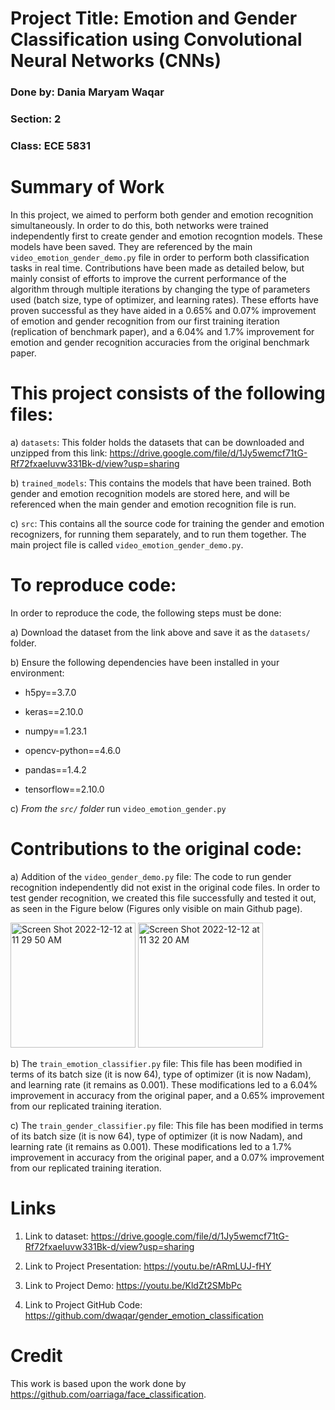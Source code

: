 # Project Title: Emotion and Gender Classification using Convolutional Neural Networks (CNNs)

### Done by: Dania Maryam Waqar

### Section: 2

### Class: ECE 5831

# Summary of Work

In this project, we aimed to perform both gender and emotion recognition simultaneously. In order to do this, both networks were trained independently first to create gender and emotion recogntion models. These models have been saved. They are referenced by the main `video_emotion_gender_demo.py` file in order to perform both classification tasks in real time. Contributions have been made as detailed below, but mainly consist of efforts to improve the current performance of the algorithm through multiple iterations by changing the type of parameters used (batch size, type of optimizer, and learning rates). These efforts have proven successful as they have aided in a 0.65% and 0.07% improvement of emotion and gender recognition from our first training iteration (replication of benchmark paper), and a 6.04% and 1.7% improvement for emotion and gender recognition accuracies from the original benchmark paper.

# This project consists of the following files:

a) `datasets`: This folder holds the datasets that can be downloaded and unzipped from this link: https://drive.google.com/file/d/1Jy5wemcf71tG-Rf72fxaeIuvw331Bk-d/view?usp=sharing

b) `trained_models`: This contains the models that have been trained. Both gender and emotion recognition models are stored here, and will be referenced when the main gender and emotion recognition file is run.

c) `src`: This contains all the source code for training the gender and emotion recognizers, for running them separately, and to run them together. The main project file is called `video_emotion_gender_demo.py`.

# To reproduce code:

In order to reproduce the code, the following steps must be done:

a) Download the dataset from the link above and save it as the ```datasets/``` folder.

b) Ensure the following dependencies have been installed in your environment:
  
  - h5py==3.7.0

  - keras==2.10.0

  - numpy==1.23.1

  - opencv-python==4.6.0

  - pandas==1.4.2

  - tensorflow==2.10.0

c) _From the `src/` folder_ run ```video_emotion_gender.py```

# Contributions to the original code:

a) Addition of the `video_gender_demo.py` file: The code to run gender recognition independently did not exist in the original code files. In order to test gender recognition, we created this file successfully and tested it out, as seen in the Figure below (Figures only visible on main Github page).

<img width="200" alt="Screen Shot 2022-12-12 at 11 29 50 AM" src="https://user-images.githubusercontent.com/120402562/207099888-46e3a71c-01d9-4d4f-af65-22a74e0a3a00.png"> <img width="200" alt="Screen Shot 2022-12-12 at 11 32 20 AM" src="https://user-images.githubusercontent.com/120402562/207100484-515389bc-06ff-42a9-b96b-dc42241a41f0.png">

b) The `train_emotion_classifier.py` file: This file has been modified in terms of its batch size (it is now 64), type of optimizer (it is now Nadam), and learning rate (it remains as 0.001). These modifications led to a 6.04% improvement in accuracy from the original paper, and a 0.65% improvement from our replicated training iteration.

c) The `train_gender_classifier.py` file: This file has been modified in terms of its batch size (it is now 64), type of optimizer (it is now Nadam), and learning rate (it remains as 0.001). These modifications led to a 1.7% improvement in accuracy from the original paper, and a 0.07% improvement from our replicated training iteration.

# Links

1. Link to dataset: https://drive.google.com/file/d/1Jy5wemcf71tG-Rf72fxaeIuvw331Bk-d/view?usp=sharing

2. Link to Project Presentation: https://youtu.be/rARmLUJ-fHY

3. Link to Project Demo: https://youtu.be/KldZt2SMbPc

4. Link to Project GitHub Code: https://github.com/dwaqar/gender_emotion_classification

# Credit
This work is based upon the work done by https://github.com/oarriaga/face_classification.
